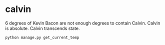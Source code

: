 calvin
======

6 degrees of Kevin Bacon are not enough degrees to contain Calvin. Calvin is absolute. Calvin transcends state.

```
python manage.py get_current_temp
```